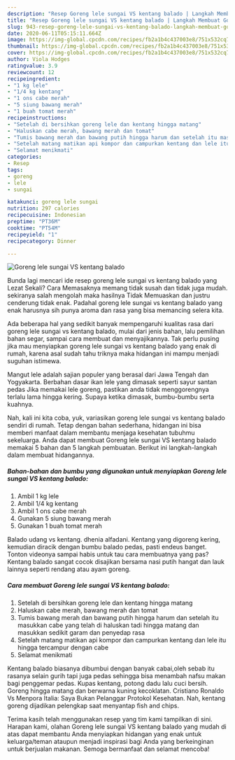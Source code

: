 ```yaml
---
description: "Resep Goreng lele sungai VS kentang balado | Langkah Membuat Goreng lele sungai VS kentang balado Yang Enak Dan Mudah"
title: "Resep Goreng lele sungai VS kentang balado | Langkah Membuat Goreng lele sungai VS kentang balado Yang Enak Dan Mudah"
slug: 943-resep-goreng-lele-sungai-vs-kentang-balado-langkah-membuat-goreng-lele-sungai-vs-kentang-balado-yang-enak-dan-mudah
date: 2020-06-11T05:15:11.664Z
image: https://img-global.cpcdn.com/recipes/fb2a1b4c437003e8/751x532cq70/goreng-lele-sungai-vs-kentang-balado-foto-resep-utama.jpg
thumbnail: https://img-global.cpcdn.com/recipes/fb2a1b4c437003e8/751x532cq70/goreng-lele-sungai-vs-kentang-balado-foto-resep-utama.jpg
cover: https://img-global.cpcdn.com/recipes/fb2a1b4c437003e8/751x532cq70/goreng-lele-sungai-vs-kentang-balado-foto-resep-utama.jpg
author: Viola Hodges
ratingvalue: 3.9
reviewcount: 12
recipeingredient:
- "1 kg lele"
- "1/4 kg kentang"
- "1 ons cabe merah"
- "5 siung bawang merah"
- "1 buah tomat merah"
recipeinstructions:
- "Setelah di bersihkan goreng lele dan kentang hingga matang"
- "Haluskan cabe merah, bawang merah dan tomat"
- "Tumis bawang merah dan bawang putih hingga harum dan setelah itu masukkan cabe yang telah di haluskan tadi hingga matang dan masukkan sedikit garam dan penyedap rasa"
- "Setelah matang matikan api kompor dan campurkan kentang dan lele itu hingga tercampur dengan cabe"
- "Selamat menikmati"
categories:
- Resep
tags:
- goreng
- lele
- sungai

katakunci: goreng lele sungai 
nutrition: 297 calories
recipecuisine: Indonesian
preptime: "PT36M"
cooktime: "PT54M"
recipeyield: "1"
recipecategory: Dinner

---
```



![Goreng lele sungai VS kentang balado](https://img-global.cpcdn.com/recipes/fb2a1b4c437003e8/751x532cq70/goreng-lele-sungai-vs-kentang-balado-foto-resep-utama.jpg)

Bunda lagi mencari ide resep goreng lele sungai vs kentang balado yang Lezat Sekali? Cara Memasaknya memang tidak susah dan tidak juga mudah. sekiranya salah mengolah maka hasilnya Tidak Memuaskan dan justru cenderung tidak enak. Padahal goreng lele sungai vs kentang balado yang enak harusnya sih punya aroma dan rasa yang bisa memancing selera kita.

Ada beberapa hal yang sedikit banyak mempengaruhi kualitas rasa dari goreng lele sungai vs kentang balado, mulai dari jenis bahan, lalu pemilihan bahan segar, sampai cara membuat dan menyajikannya. Tak perlu pusing jika mau menyiapkan goreng lele sungai vs kentang balado yang enak di rumah, karena asal sudah tahu triknya maka hidangan ini mampu menjadi suguhan istimewa.

Mangut lele adalah sajian populer yang berasal dari Jawa Tengah dan Yogyakarta. Berbahan dasar ikan lele yang dimasak seperti sayur santan pedas Jika memakai lele goreng, pastikan anda tidak menggorengnya terlalu lama hingga kering. Supaya ketika dimasak, bumbu-bumbu serta kuahnya.


Nah, kali ini kita coba, yuk, variasikan goreng lele sungai vs kentang balado sendiri di rumah. Tetap dengan bahan sederhana, hidangan ini bisa memberi manfaat dalam membantu menjaga kesehatan tubuhmu sekeluarga. Anda dapat membuat Goreng lele sungai VS kentang balado memakai 5 bahan dan 5 langkah pembuatan. Berikut ini langkah-langkah dalam membuat hidangannya.

<!--inarticleads1-->

##### Bahan-bahan dan bumbu yang digunakan untuk menyiapkan Goreng lele sungai VS kentang balado:

1. Ambil 1 kg lele
1. Ambil 1/4 kg kentang
1. Ambil 1 ons cabe merah
1. Gunakan 5 siung bawang merah
1. Gunakan 1 buah tomat merah


Balado udang vs kentang. dhenia alfadani. Kentang yang digoreng kering, kemudian diracik dengan bumbu balado pedas, pasti endeus banget. Tonton videonya sampai habis untuk tau cara membuatnya yang pas? Kentang balado sangat cocok disajikan bersama nasi putih hangat dan lauk lainnya seperti rendang atau ayam goreng. 

<!--inarticleads2-->

##### Cara membuat Goreng lele sungai VS kentang balado:

1. Setelah di bersihkan goreng lele dan kentang hingga matang
1. Haluskan cabe merah, bawang merah dan tomat
1. Tumis bawang merah dan bawang putih hingga harum dan setelah itu masukkan cabe yang telah di haluskan tadi hingga matang dan masukkan sedikit garam dan penyedap rasa
1. Setelah matang matikan api kompor dan campurkan kentang dan lele itu hingga tercampur dengan cabe
1. Selamat menikmati


Kentang balado biasanya dibumbui dengan banyak cabai,oleh sebab itu rasanya selain gurih tapi juga pedas sehingga bisa menambah nafsu makan bagi penggemar pedas. Kupas kentang, potong dadu lalu cuci bersih. Goreng hingga matang dan berwarna kuning kecoklatan. Cristiano Ronaldo Vs Menpora Italia: Saya Bukan Pelanggar Protokol Kesehatan. Nah, kentang goreng dijadikan pelengkap saat menyantap fish and chips. 

Terima kasih telah menggunakan resep yang tim kami tampilkan di sini. Harapan kami, olahan Goreng lele sungai VS kentang balado yang mudah di atas dapat membantu Anda menyiapkan hidangan yang enak untuk keluarga/teman ataupun menjadi inspirasi bagi Anda yang berkeinginan untuk berjualan makanan. Semoga bermanfaat dan selamat mencoba!
